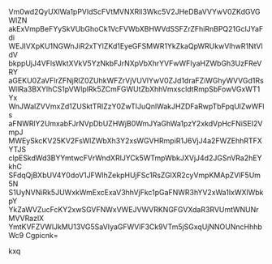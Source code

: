 Vm0wd2QyUXlWa1pPVldScFVtMVNXRll3Wkc5V2JHeDBaVVYwV0ZKdGVGWlZN
akExVmpBeFYySkVUbGhoCk1VcFVWbXBHWVdSSFZrZFhiRnBPQ21GclJYaFdi
WEJIVXpKU1NGWnJiR2xTYlZKd1EyeGFSMWR1YkZkaQpWRUkwVlhwR1NtVldV
bkppUjJ4VFlsWktXVkV5YzNkbFJrNXpVbXhrYVFwWFIyaHZWbGh3UzFReVRY
aGEKU0ZaVFlrZFNjRlZ0ZUhkWFZrVjVUVlYwV0ZJd1draFZiWGhyWVVGd1Rs
WllRa3BXYlhCS1pVWlplRk5ZCmFGWUtZbXhhVmxscldtRmpSbFowVGxWT1Yx
WnJWalZVVmxZd1ZUSktTRlZzY0ZwTlJuQnlWakJHZDFaRwpTbFpqUlZwWFls
aFNWRlY2UmxabFJrNVpDbUZHWjB0WmJYaGhWa1pzY2xkdVpHcFNiSEI2VmpJ
MWEySkcKV25KV2FsWlZWbXh3Y2xsWGVHRmpiR1J6VjJ4a2FWZEhhRTFXYTJS
clpESkdWd3BYYmtwcFVrWndXRlJYCk5WTmpWbkJXVjJ4d2JGSnVRa2hEYkhC
SFdqQjBXbUV4Y0doV1JFWlhZekpHUjFSc1RsZGlXR2cyVmpKMApZVlF5Um5N
S1UyNVNiRk5JUWxkWmExcExaV3hhVjFkc1pGaFNWR3hYV2xWa1IxWXlWbkpY
YkZaWVZucFcKY2xwSGVFNWxVWEJVWVRKNGFGVXdaR3RVUmtWNUNrMVVRazlX
YmtKVFZVWlJkMU13VG5SaVIyaGFWVlF3Ck9VTm5jSGxqUjNNOUNncHhhbWc9
Cgpicnk=

kxq